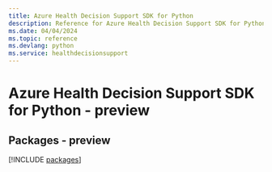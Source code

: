 ```yaml
---
title: Azure Health Decision Support SDK for Python
description: Reference for Azure Health Decision Support SDK for Python
ms.date: 04/04/2024
ms.topic: reference
ms.devlang: python
ms.service: healthdecisionsupport
---
```

# Azure Health Decision Support SDK for Python - preview
## Packages - preview
[!INCLUDE [packages](health-decision-support-index.md)]